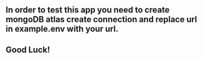 ## In order to test this app you need to create mongoDB atlas create connection and replace url in example.env with your url.

## Good Luck!
